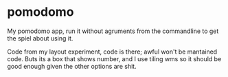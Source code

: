 # pomodomo

My pomodomo app, run it without agruments from the commandline to get the spiel about using it.

Code from my layout experiment, code is there; awful won't be mantained code. Buts its a box that shows number, and I use tiling wms so it should be good enough given the other options are shit.